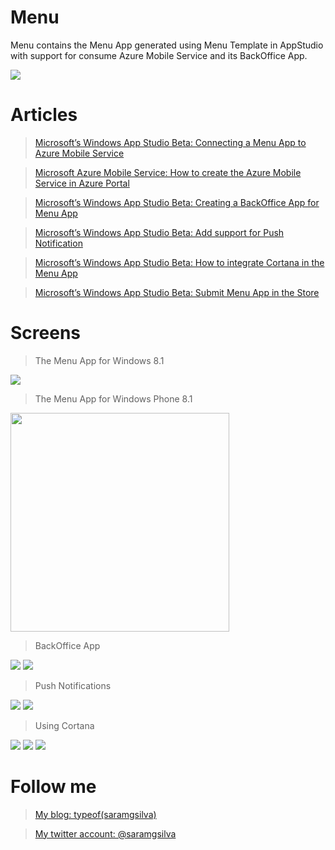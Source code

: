 Menu
====

Menu contains the Menu App generated using Menu Template in AppStudio with support for consume Azure Mobile Service and its BackOffice App.

<MTMarkdownOptions output='html4'>
<img  src="http://i1.wp.com/www.saramgsilva.com/wp-content/uploads/2014/09/090914_1243_MicrosoftsW3.png?w=584">
</MTMarkdownOptions>  


Articles
==

> [Microsoft’s Windows App Studio Beta: Connecting a Menu App to Azure Mobile Service](http://wp.me/p4LXhq-Dv)

> [Microsoft Azure Mobile Service: How to create the Azure Mobile Service in Azure Portal](http://wp.me/p4LXhq-CE)

> [Microsoft’s Windows App Studio Beta: Creating a BackOffice App for Menu App](http://www.saramgsilva.com/index.php/2014/microsofts-windows-appstudio-creating-backoffice-app-menu-app/)

> [Microsoft’s Windows App Studio Beta: Add support for Push Notification](http://www.saramgsilva.com/index.php/2014/microsofts-windows-appstudio-add-support-for-push-notification/)

> [Microsoft’s Windows App Studio Beta: How to integrate Cortana in the Menu App](http://www.saramgsilva.com/index.php/2014/how-to-integrate-cortana-in-the-menu-app)

> [Microsoft’s Windows App Studio Beta: Submit Menu App in the Store](http://wp.me/p4LXhq-IF)


Screens
==

> The Menu App for Windows 8.1

<MTMarkdownOptions output='html4'>
<img src="http://i0.wp.com/www.saramgsilva.com/wp-content/uploads/2014/09/090914_1243_MicrosoftsW51.png?w=584">
</MTMarkdownOptions>  

> The Menu App for Windows Phone 8.1

<MTMarkdownOptions output='html4'>
<img  src="http://s29.postimg.org/fl7tw0ml3/wp_ss_20140928_0002.png" height="350">
</MTMarkdownOptions>  


> BackOffice App

<MTMarkdownOptions output='html4'>
<img src="http://i2.wp.com/www.saramgsilva.com/wp-content/uploads/2014/09/091014_1545_Title137.png?w=584">

<img src="http://i2.wp.com/www.saramgsilva.com/wp-content/uploads/2014/09/091014_1545_Title138.png?w=584">
</MTMarkdownOptions>  


> Push Notifications

<MTMarkdownOptions output='html4'>
<img src="http://i2.wp.com/www.saramgsilva.com/wp-content/uploads/2014/09/091014_1747_MicrosoftsW20.png?w=584">

<img src="http://i0.wp.com/www.saramgsilva.com/wp-content/uploads/2014/09/091014_1747_MicrosoftsW21.png?w=584">
</MTMarkdownOptions>  


> Using Cortana

<MTMarkdownOptions output='html4'>
<img src="http://i0.wp.com/www.saramgsilva.com/wp-content/uploads/2014/09/092714_1719_Howtointegr5.png?w=584">    

<img src="http://i2.wp.com/www.saramgsilva.com/wp-content/uploads/2014/09/092714_1719_Howtointegr6.png?w=584"> 

<img src="http://i1.wp.com/www.saramgsilva.com/wp-content/uploads/2014/09/092714_1719_Howtointegr7.png?w=584">
</MTMarkdownOptions>  


Follow me
==

> [My blog: typeof(saramgsilva)](http://www.saramgsilva.com/) 

> [My twitter account: @saramgsilva](https://twitter.com/saramgsilva)
